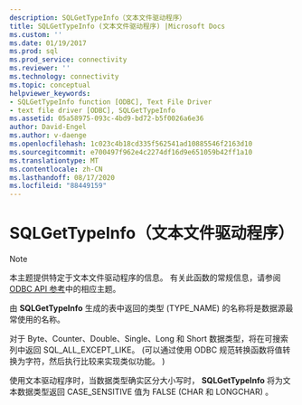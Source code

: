 ```yaml
---
description: SQLGetTypeInfo（文本文件驱动程序）
title: SQLGetTypeInfo (文本文件驱动程序) |Microsoft Docs
ms.custom: ''
ms.date: 01/19/2017
ms.prod: sql
ms.prod_service: connectivity
ms.reviewer: ''
ms.technology: connectivity
ms.topic: conceptual
helpviewer_keywords:
- SQLGetTypeInfo function [ODBC], Text File Driver
- text file driver [ODBC], SQLGetTypeInfo
ms.assetid: 05a58975-093c-4bd9-bd72-b5f0026a6e36
author: David-Engel
ms.author: v-daenge
ms.openlocfilehash: 1c023c4b18cd335f562541ad10885546f2163d10
ms.sourcegitcommit: e700497f962e4c2274df16d9e651059b42ff1a10
ms.translationtype: MT
ms.contentlocale: zh-CN
ms.lasthandoff: 08/17/2020
ms.locfileid: "88449159"
---
```

# <a name="sqlgettypeinfo-text-file-driver"></a>SQLGetTypeInfo（文本文件驱动程序）
> [!NOTE]  
>  本主题提供特定于文本文件驱动程序的信息。 有关此函数的常规信息，请参阅 [ODBC API 参考](../../odbc/reference/syntax/odbc-api-reference.md)中的相应主题。  
  
 由 **SQLGetTypeInfo** 生成的表中返回的类型 (TYPE_NAME) 的名称将是数据源最常使用的名称。  
  
 对于 Byte、Counter、Double、Single、Long 和 Short 数据类型，将在可搜索列中返回 SQL_ALL_EXCEPT_LIKE。  (可以通过使用 ODBC 规范转换函数将值转换为字符，然后执行比较来实现类似功能。 )   
  
 使用文本驱动程序时，当数据类型确实区分大小写时， **SQLGetTypeInfo** 将为文本数据类型返回 CASE_SENSITIVE 值为 FALSE (CHAR 和 LONGCHAR) 。
